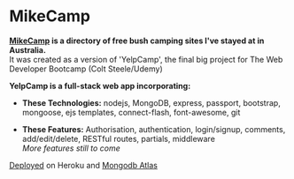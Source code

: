 # MikeCamp
**[MikeCamp](https://mike-camp.herokuapp.com) is a directory of free bush camping sites I've stayed at in Australia.**<br>
It was created as a version of 'YelpCamp', the final big project for The Web Developer Bootcamp (Colt Steele/Udemy)

**YelpCamp is a full-stack web app incorporating:**

- **These Technologies:**
nodejs, MongoDB, express, passport, bootstrap, mongoose, ejs templates, connect-flash, font-awesome, git

 - **These Features:**
Authorisation, authentication, login/signup, comments, add/edit/delete, RESTful routes, partials, middleware<br>
*More features still to come*

[Deployed](https://mike-camp.herokuapp.com/) on Heroku and [Mongodb Atlas](https://www.mongodb.com/cloud/atlas)
